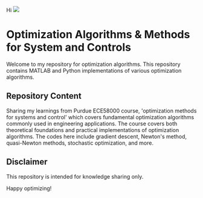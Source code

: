 Hi ![](https://user-images.githubusercontent.com/18350557/176309783-0785949b-9127-417c-8b55-ab5a4333674e.gif)


#  Optimization Algorithms & Methods for System and Controls

Welcome to my repository for optimization algorithms. This repository contains MATLAB and Python implementations of various optimization algorithms.

## Repository Content

Sharing my learnings from Purdue ECE58000 course, 'optimization methods for systems and control' which covers fundamental optimization algorithms commonly used in engineering applications. The course covers both theoretical foundations and practical implementations of optimization algorithms. The codes here include gradient descent, Newton's method, quasi-Newton methods, stochastic optimization, and more.

## Disclaimer

This repository is intended for knowledge sharing only. 

Happy optimizing!



